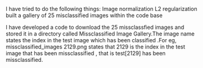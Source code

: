 I have tried to do the following things:
Image normalization
L2 regularization
built a gallery of 25 misclassified images within the code base


I have developed a code to download the 25 missclassfied images and stored it in a directory called Missclassified Image Gallery.The image name states the index in the test image which has been classified .For eg, missclassified_images 2129.png states that 2129 is the index in the test image that has been missclassified , that is test[2129] has been missclassified.
